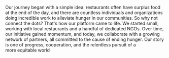 Our journey began with a simple idea: restaurants often have surplus food at the end of the day, and there are countless individuals and organizations doing incredible work to alleviate hunger in our communities. So why not connect the dots? That's how our platform came to life.
We started small, working with local restaurants and a handful of dedicated NGOs. Over time, our initiative gained momentum, and today, we collaborate with a growing network of partners, all committed to the cause of ending hunger. Our story is one of progress, cooperation, and the relentless pursuit of a more equitable world
